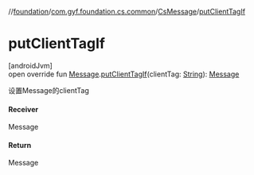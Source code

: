 //[foundation](../../../index.md)/[com.gyf.foundation.cs.common](../index.md)/[CsMessage](index.md)/[putClientTagIf](put-client-tag-if.md)

# putClientTagIf

[androidJvm]\
open override fun [Message](https://developer.android.com/reference/kotlin/android/os/Message.html).[putClientTagIf](put-client-tag-if.md)(clientTag: [String](https://kotlinlang.org/api/core/kotlin-stdlib/kotlin/-string/index.html)): [Message](https://developer.android.com/reference/kotlin/android/os/Message.html)

设置Message的clientTag

#### Receiver

Message

#### Return

Message